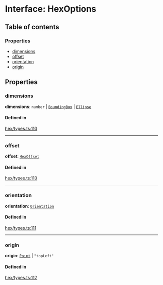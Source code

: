# Interface: HexOptions

## Table of contents

### Properties

- [dimensions](HexOptions.md#dimensions)
- [offset](HexOptions.md#offset)
- [orientation](HexOptions.md#orientation)
- [origin](HexOptions.md#origin)

## Properties

### <a id="dimensions" name="dimensions"></a> dimensions

 **dimensions**: `number` \| [`BoundingBox`](BoundingBox.md) \| [`Ellipse`](Ellipse.md)

#### Defined in

[hex/types.ts:110](https://github.com/flauwekeul/honeycomb/blob/5534b53/src/hex/types.ts#L110)

___

### <a id="offset" name="offset"></a> offset

 **offset**: [`HexOffset`](../index.md#HexOffset)

#### Defined in

[hex/types.ts:113](https://github.com/flauwekeul/honeycomb/blob/5534b53/src/hex/types.ts#L113)

___

### <a id="orientation" name="orientation"></a> orientation

 **orientation**: [`Orientation`](../enums/Orientation.md)

#### Defined in

[hex/types.ts:111](https://github.com/flauwekeul/honeycomb/blob/5534b53/src/hex/types.ts#L111)

___

### <a id="origin" name="origin"></a> origin

 **origin**: [`Point`](Point.md) \| ``"topLeft"``

#### Defined in

[hex/types.ts:112](https://github.com/flauwekeul/honeycomb/blob/5534b53/src/hex/types.ts#L112)
